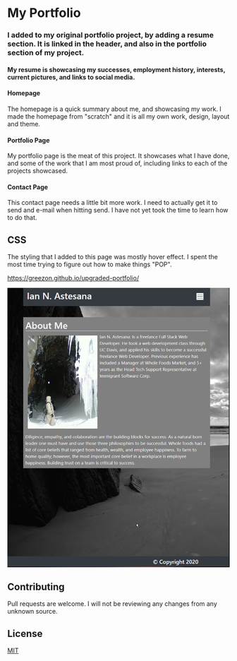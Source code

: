 # My Portfolio

### I added to my original portfolio project, by adding a resume section. It is linked in the header, and also in the portfolio section of my project.

#### My resume is showcasing my successes, employment history, interests, current pictures, and links to social media. 

#### Homepage
The homepage is a quick summary about me, and showcasing my work. I made the homepage from "scratch" and it is all my own work, design, layout and theme.

#### Portfolio Page
My portfolio page is the meat of this project. It showcases what I have done, and some of the work that I am most proud of, including links to each of the projects showcased.


#### Contact Page
This contact page needs a little bit more work. I need to actually get it to send and e-mail when hitting send. I have not yet took the time to learn how to do that.
    
## CSS

The styling that I added to this page was mostly hover effect. I spent the most time trying to figure out how to make things "POP".

   

https://greezon.github.io/upgraded-portfolio/

![Alt text](./assets/images/readme.png "Homepage")



## Contributing
Pull requests are welcome. I will not be reviewing any changes from any unknown source.

## License
[MIT](https://choosealicense.com/licenses/mit/)


